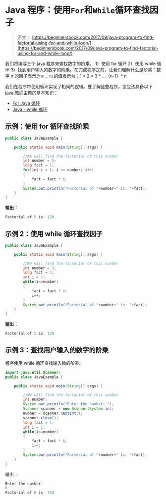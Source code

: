 # Java 程序：使用`For`和`While`循环查找因子

> 原文： [https://beginnersbook.com/2017/09/java-program-to-find-factorial-using-for-and-while-loop/](https://beginnersbook.com/2017/09/java-program-to-find-factorial-using-for-and-while-loop/)

我们将编写三个 java 程序来查找数字的阶乘。 1）使用 for 循环 2）使用 while 循环 3）找到用户输入的数字的阶乘。在完成程序之前，让我们理解什么是阶乘：数字 n 的因子表示为`n!`，`n!`的值表示为：1 * 2 * 3 * ...（n-1）* n

我们在程序中使用循环实现了相同的逻辑。要了解这些程序，您应该具备以下 [java 教程](https://beginnersbook.com/java-tutorial-for-beginners-with-examples/)主题的基本知识：

*   [For Java 循环](https://beginnersbook.com/2015/03/for-loop-in-java-with-example/)
*   [Java - while 循环](https://beginnersbook.com/2015/03/while-loop-in-java-with-examples/)

## 示例：使用 for 循环查找阶乘

```java
public class JavaExample {

    public static void main(String[] args) {

    	//We will find the factorial of this number
        int number = 5;
        long fact = 1;
        for(int i = 1; i <= number; i++)
        {
            fact = fact * i;
        }
        System.out.println("Factorial of "+number+" is: "+fact);
    }
}
```

**输出：**

```java
Factorial of 5 is: 120
```

## 示例 2：使用 while 循环查找因子

```java
public class JavaExample {

    public static void main(String[] args) {

    	//We will find the factorial of this number
        int number = 5;
        long fact = 1;
        int i = 1;
        while(i<=number)
        {
            fact = fact * i;
            i++;
        }
        System.out.println("Factorial of "+number+" is: "+fact);
    }
}
```

**输出：**

```java
Factorial of 5 is: 120
```

## 示例 3：查找用户输入的数字的阶乘

程序使用 while 循环查找输入数的阶乘。

```java
import java.util.Scanner;
public class JavaExample {

    public static void main(String[] args) {

    	//We will find the factorial of this number
        int number;
        System.out.println("Enter the number: ");
        Scanner scanner = new Scanner(System.in);
        number = scanner.nextInt();
        scanner.close();
        long fact = 1;
        int i = 1;
        while(i<=number)
        {
            fact = fact * i;
            i++;
        }
        System.out.println("Factorial of "+number+" is: "+fact);
    }
}
```

输出：

```java
Enter the number: 
6
Factorial of 6 is: 720
```